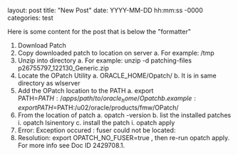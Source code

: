 layout: post
title: "New Post"
date: YYYY-MM-DD hh:mm:ss -0000
categories: test 

Here is some content for the post that is below the "formatter"
1.	Download Patch
2.	Copy downloaded patch to location on server 
a.	For example: /tmp
3.	Unzip into directory
a.	For example: unzip -d patching-files p26755797_122130_Generic.zip
4.	Locate the OPatch Utility
a.	ORACLE_HOME/Opatch/
b.	It is in same directory as wlserver
5.	Add the OPatch location to the PATH
a.	export PATH=$PATH:/apps/path/to/oracle_home/Opatch
b.	example: export PATH=$PATH:/u02/oracle/products/fmw/OPatch/
6.	From the location of patch
a.	opatch -version
b.	list the installed patches
i.	opatch lsinentory
c.	install the patch
i.	opatch apply
1.	Error: Exception occured :     fuser could not be located:
2.	Resolution: export OPATCH_NO_FUSER=true , then re-run opatch apply.  For more info see Doc ID 2429708.1.
